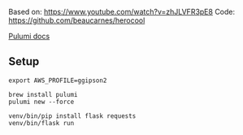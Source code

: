 Based on: https://www.youtube.com/watch?v=zhJLVFR3pE8
Code: https://github.com/beaucarnes/herocool 

[Pulumi docs](https://www.pulumi.com/docs/?_gl=1*12pljzh*_ga*MjAwMTU1NjkxLjE2NTUyMjk1NDg.*_ga_FQHG5CVY2D*MTY1NTIzNjU5Ny4yLjEuMTY1NTIzNzcwMi42MA..&_ga=2.265266439.944888450.1655229548-200155691.1655229548#documentation)

## Setup

```
export AWS_PROFILE=ggipson2

brew install pulumi
pulumi new --force

venv/bin/pip install flask requests
venv/bin/flask run
```